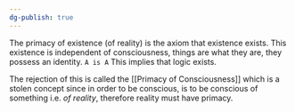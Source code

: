 ```yaml
---
dg-publish: true
---
```

The primacy of existence (of reality) is the axiom that existence exists.
This existence is independent of consciousness, things are what they are, they possess an identity. `A is A`
This implies that logic exists.

The rejection of this is called the [[Primacy of Consciousness]] which is a stolen concept since in order to be conscious, is to be conscious of something i.e. _of reality_, therefore reality must have primacy.